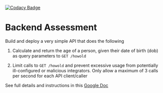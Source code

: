 [![Codacy Badge](https://app.codacy.com/project/badge/Grade/077a6968d8a84accad5c083635d0991b)](https://www.codacy.com/gh/CJMaxwell/talentql-backend-pipeline/dashboard?utm_source=github.com&amp;utm_medium=referral&amp;utm_content=CJMaxwell/talentql-backend-pipeline&amp;utm_campaign=Badge_Grade)
# Backend Assessment

Build and deploy a very simple API that does the following

1.  Calculate and return the age of a person, given their date of birth (dob) as query parameters to `GET /howold`

2.  Limit calls to `GET /howold` and prevent excessive usage from potentially ill-configured or malicious integrators. Only allow a maximum of 3 calls per second for each API client/caller

See full details and instructions in this [Google Doc](https://docs.google.com/document/d/1ma5vKz0j34gwI9WYrZddMM1ENlQddGOVFJ5qdSq2QlQ)